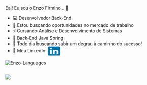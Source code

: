 Eai! Eu sou o Enzo Firmino... 🖖


- 💻 Desenvolvedor Back-End 
- 🔭 Estou buscando oportunidades no mercado de trabalho
- ⚡ Cursando Análise e Desenvolvimento de Sistemas
- 🌱 Back-End Java Spring
- 🎯 Todo dia buscando subir um degrau à caminho do sucesso!
- 👀 Meu LinkedIn: <a href="https://www.linkedin.com/in/enzo-campanari-149097256/" target="_blank">
                        <img align="center" alt="Enzo-LinkedIn" height="30" width="40"                    
                        src="https://raw.githubusercontent.com/devicons/devicon/master/icons/linkedin/linkedin-original.svg">
                    </a>

<img alt="Enzo-Languages" src="https://skillicons.dev/icons?i=java,spring,nodejs,nextjs,mysql,postgres,neovim">

##

<div>
  <img height="180em" src="https://github-readme-stats.vercel.app/api?username=FIRMINOenzo&count_private=true&show_icons=true&theme=dracula">
</div>

##

